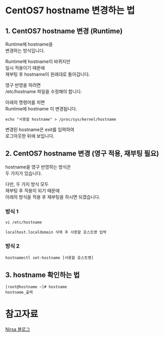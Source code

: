 # CentOS7 hostname 변경하는 법

## 1. CentOS7 hostname 변경 (Runtime)
Runtime에 hostname을  
변경하는 방식입니다.

Runtime에 hostname이 바뀌지만  
일시 적용이기 때문에  
재부팅 후 hostname이 원래대로 돌아갑니다.

영구 반영을 하려면  
\/etc/hostname 파일을 수정해야 합니다.


아래의 명령어를 치면  
Runtime에 hostname 이 변경됩니다.


`echo "사용할 hostname" > /proc/sys/kernel/hostname`


변경된 hostname은 exit를 입력하여   
로그아웃한 뒤에 보입니다.


## 2. CentOS7 hostname 변경 (영구 적용, 재부팅 필요)
hostname을 영구 반영하는 방식은  
두 가지가 있습니다.

다만, 두 가지 방식 모두  
재부팅 후 적용이 되기 때문에  
아래의 방식을 적용 후 재부팅을 하시면 되겠습니다.


### 방식 1
```
vi /etc/hostname

localhost.localdomain 삭제 후 사용할 호스트명 입력
```

### 방식 2
`hostnamectl set-hostname [사용할 호스트명]`



## 3. hostname 확인하는 법
```
[root@hostname ~]# hostname
hostname_출력
```


# 참고자료
[Nirsa 블로그](https://nirsa.tistory.com/145)
